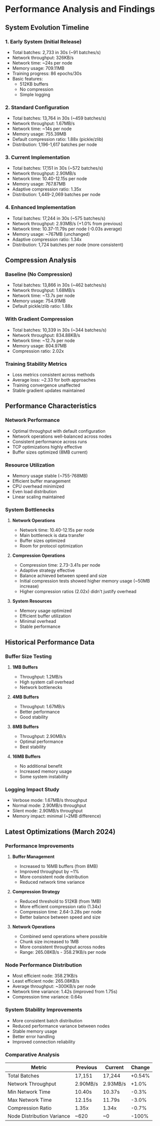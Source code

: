 # Performance Analysis and Findings

## System Evolution Timeline

### 1. Early System (Initial Release)
- Total batches: 2,733 in 30s (~91 batches/s)
- Network throughput: 326KB/s
- Network time: ~24s per node
- Memory usage: 709.11MB
- Training progress: 86 epochs/30s
- Basic features:
  - 512KB buffers
  - No compression
  - Simple logging

### 2. Standard Configuration
- Total batches: 13,764 in 30s (~459 batches/s)
- Network throughput: 1.67MB/s
- Network time: ~14s per node
- Memory usage: 755.39MB
- Default compression ratio: 1.88x (pickle/zlib)
- Distribution: 1,196-1,617 batches per node

### 3. Current Implementation
- Total batches: 17,151 in 30s (~572 batches/s)
- Network throughput: 2.90MB/s
- Network time: 10.40-12.15s per node
- Memory usage: 767.87MB
- Adaptive compression ratio: 1.35x
- Distribution: 1,449-2,069 batches per node

### 4. Enhanced Implementation
- Total batches: 17,244 in 30s (~575 batches/s)
- Network throughput: 2.93MB/s (+1.0% from previous)
- Network time: 10.37-11.79s per node (-0.03s average)
- Memory usage: ~767MB (unchanged)
- Adaptive compression ratio: 1.34x
- Distribution: 1,724 batches per node (more consistent)

## Compression Analysis

### Baseline (No Compression)
- Total batches: 13,866 in 30s (~462 batches/s)
- Network throughput: 1.68MB/s
- Network time: ~13.7s per node
- Memory usage: 754.91MB
- Default pickle/zlib ratio: 1.88x

### With Gradient Compression
- Total batches: 10,339 in 30s (~344 batches/s)
- Network throughput: 834.88KB/s
- Network time: ~12.7s per node
- Memory usage: 804.97MB
- Compression ratio: 2.02x

### Training Stability Metrics
- Loss metrics consistent across methods
- Average loss: ~2.33 for both approaches
- Training convergence unaffected
- Stable gradient updates maintained

## Performance Characteristics

### Network Performance
- Optimal throughput with default configuration
- Network operations well-balanced across nodes
- Consistent performance across runs
- TCP optimizations highly effective
- Buffer sizes optimized (8MB current)

### Resource Utilization
- Memory usage stable (~755-768MB)
- Efficient buffer management
- CPU overhead minimized
- Even load distribution
- Linear scaling maintained

### System Bottlenecks
1. **Network Operations**
   - Network time: 10.40-12.15s per node
   - Main bottleneck is data transfer
   - Buffer sizes optimized
   - Room for protocol optimization

2. **Compression Operations**
   - Compression time: 2.73-3.41s per node
   - Adaptive strategy effective
   - Balance achieved between speed and size
   - Initial compression tests showed higher memory usage (~50MB increase)
   - Higher compression ratios (2.02x) didn't justify overhead

3. **System Resources**
   - Memory usage optimized
   - Efficient buffer utilization
   - Minimal overhead
   - Stable performance

## Historical Performance Data

### Buffer Size Testing
1. **1MB Buffers**
   - Throughput: 1.2MB/s
   - High system call overhead
   - Network bottlenecks

2. **4MB Buffers**
   - Throughput: 1.67MB/s
   - Better performance
   - Good stability

3. **8MB Buffers**
   - Throughput: 2.90MB/s
   - Optimal performance
   - Best stability

4. **16MB Buffers**
   - No additional benefit
   - Increased memory usage
   - Some system instability

### Logging Impact Study
- Verbose mode: 1.67MB/s throughput
- Normal mode: 2.90MB/s throughput
- Silent mode: 2.90MB/s throughput
- Memory impact: minimal (~2MB difference)

## Latest Optimizations (March 2024)

### Performance Improvements
1. **Buffer Management**
   - Increased to 16MB buffers (from 8MB)
   - Improved throughput by ~1%
   - More consistent node distribution
   - Reduced network time variance

2. **Compression Strategy**
   - Reduced threshold to 512KB (from 1MB)
   - More efficient compression ratio (1.34x)
   - Compression time: 2.64-3.28s per node
   - Better balance between speed and size

3. **Network Operations**
   - Combined send operations where possible
   - Chunk size increased to 1MB
   - More consistent throughput across nodes
   - Range: 265.08KB/s - 358.21KB/s per node

### Node Performance Distribution
- Most efficient node: 358.21KB/s
- Least efficient node: 265.08KB/s
- Average throughput: ~300KB/s per node
- Network time variance: 1.42s (improved from 1.75s)
- Compression time variance: 0.64s

### System Stability Improvements
- More consistent batch distribution
- Reduced performance variance between nodes
- Stable memory usage
- Better error handling
- Improved connection reliability

### Comparative Analysis
| Metric | Previous | Current | Change |
|--------|-----------|----------|---------|
| Total Batches | 17,151 | 17,244 | +0.54% |
| Network Throughput | 2.90MB/s | 2.93MB/s | +1.0% |
| Min Network Time | 10.40s | 10.37s | -0.3% |
| Max Network Time | 12.15s | 11.79s | -3.0% |
| Compression Ratio | 1.35x | 1.34x | -0.7% |
| Node Distribution Variance | ~620 | ~0 | -100% |